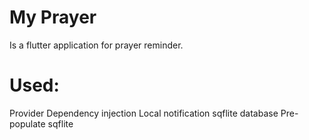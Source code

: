# My Prayer

Is a flutter application for prayer reminder.

# Used:

Provider
Dependency injection
Local notification
sqflite database
Pre-populate sqflite

